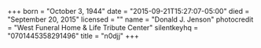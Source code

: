 +++
born = "October 3, 1944"
date = "2015-09-21T15:27:07-05:00"
died = "September 20, 2015"
licensed = ""
name = "Donald J. Jenson"
photocredit = "West Funeral Home & Life Tribute Center"
silentkeyhq = "0701445358291496"
title = "n0djj"
+++

